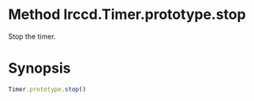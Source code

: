 # Method Irccd.Timer.prototype.stop

Stop the timer.

# Synopsis

```javascript
Timer.prototype.stop()
```

